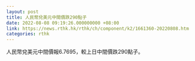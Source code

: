 ```yaml
---
layout: post
title: 人民幣兌美元中間價跌290點子
date: 2022-08-08 09:19:26.000000000 +08:00
link: https://news.rthk.hk/rthk/ch/component/k2/1661360-20220808.htm
categories: rthk
---
```


人民幣兌美元中間價報6.7695，較上日中間價跌290點子。

